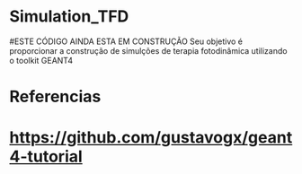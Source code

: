 # Simulation_TFD


#ESTE CÓDIGO AINDA ESTA EM CONSTRUÇÃO
Seu objetivo é proporcionar a construção de simulções de terapia fotodinâmica utilizando o toolkit GEANT4 

# Referencias 
# https://github.com/gustavogx/geant4-tutorial
